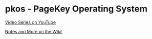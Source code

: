 # pkos - PageKey Operating System

[Video Series on YouTube](https://www.youtube.com/watch?v=NtZzb9ZJ5Fo&list=PL3Kz_hCNpKSTFCTJtP4-9mkYDVM7rAprW)

[Notes and More on the Wiki!](https://github.com/stephengrice/pkos/wiki)

